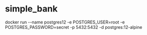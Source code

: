 # simple_bank

docker run --name postgres12 -e POSTGRES_USER=root -e POSTGRES_PASSWORD=secret -p 5432:5432 -d postgres:12-alpine
